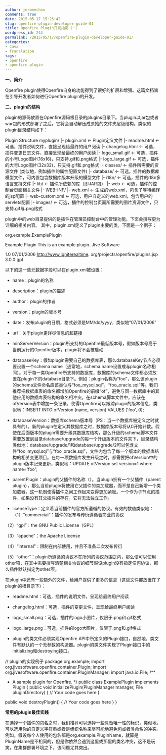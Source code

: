 ```yaml
---
author: jeromechan
comments: true
date: 2015-05-17 15:26:42
slug: openfire-plugin-developer-guide-01
title: Openfire Plugin开发指南（一）
wordpress_id: 244
permalink: /2015/05/17/openfire-plugin-developer-guide-01/
categories:
- Java
- Translation
tags:
- openfire
- openfire plugin
---
```


**一、简介**

Openfire plugin使得Openfire自身的功能得到了很好的扩展和增强。这篇文档旨在引导开发者如何进行Openfire plugin的开发。

**二、plugin的结构**

plugin的源码放置在Openfire源码根目录的plugins目录下。当plugin以jar包或者war包的形式部署了之后，它将会自动解压成原始的文件夹层级结构，类似的plugin目录结构如下：

Plugin Structure
myplugin/
|- plugin.xml <- Plugin定义文件
|- readme.html <- 可选，插件说明文件，直接呈现给最终的用户阅读
|- changelog.html <- 可选，插件变更日志文件，直接呈现给最终的用户阅读
|- logo_small.gif <- 可选，插件的小号Logo图片(16x16)，只支持.gif和.png格式
|- logo_large.gif <- 可选，插件的大号Logo图片(32x32)，只支持.gif和.png格式
|- classes/ <- 插件所需要的资源文件 (类似地，例如插件的属性配置文件)
|- database/ <- 可选，插件的数据库模型文件，可内置包含数据库版本升级的模型文件
|- i18n/ <- 可选，插件的i18n多语言支持文件
|- lib/ <- 插件所依赖的库（即JAR包）
|- web <- 可选，插件的控制台页面相关文件
|- WEB-INF/
|- web.xml <- 生成的web.xml，包含了等待编译的jsp配置
|- web-custom.xml <- 可选，用户自定义的web.xml，包含用户的servlets配置
|- images/ <- 可选，插件的控制台页面所需要的图片资源文件，只支持.gif与.png格式

plugin中的web目录提供的是插件在管理员控制台中的管理功能，下面会撰写更为详细的相关内容。 其中，plugin.xml定义了plugin主要的类，下面是一个例子：<!-- more -->

<!-- Sample plugin.xml -->
<?xml version="1.0" encoding="UTF-8"?>
<plugin>
<!-- Main plugin class -->
<class>org.example.ExamplePlugin</class>

<!-- Plugin meta-data -->
<name>Example Plugin</name>
<description>This is an example plugin.</description>
<author>Jive Software</author>

<version>1.0</version>
<date>07/01/2006</date>
<url>http://www.igniterealtime. org/projects/openfire/plugins.jsp</url>
<minServerVersion>3.0.0</minServerVersion>
<licenseType>gpl</licenseType>

<!-- Admin console entries -->
<adminconsole>
<!-- More on this below -->
</adminconsole>
</plugin>

以下的这一些元数据字段可以在plugin.xml被设置：



	
  * name：plugin的名称

	
  * description：plugin的描述

	
  * author：plugin的作者

	
  * version：plugin的版本号

	
  * date：发布plugin的日期，格式必须是MM/dd/yyyy，类似地“07/01/2006”

	
  * url：关于plugin更详尽信息的超链接

	
  * minServerVersion：plugin所支持的Openfire最低版本号，假如版本号高于当前运行的Openfire版本，plugin将不会被启动

	
  * databaseKey：假如plugin需要自己的数据库表，那么databaseKey节点必须要设置一个schema name（通常地，schema name设置成与plugin名称相同）。对于每一类Openfire所支持的数据库，数据库的schema文件都必须放置在plugin下的database目录下。例如：plugin名称为“foo”，那么该plugin的schema文件命名应该类似与“foo_mysql.sql”，“foo_oracle.sql”等。我们推荐把数据库表的命名都增加Openfire的前缀“of”，避免与同一数据库中的其他应用的数据库表结构的命名相冲突。在schema脚本文件中，应该在ofVersion表中增加一条记录，使得Openfire可以跟踪plugin的版本信息，类似地：INSERT INTO ofVersion (name, version) VALUES ('foo', 0);

	
  * databaseVersion：数据库schema版本号（PS：当一个数据库被定义之时就具有的）。新的plugin在定义其数据库之时，数据库版本号将从0开始计数。假使在后面版本的plugin需要升级其数据库结构，那么升级的schema脚本文件需要放置到目录database/upgrade的每一个升级版本的文件夹下，目录结构类似地：database/upgrade/1和database/upgrade/2可以包含文件“foo_mysql.sql”与“foo_oracle.sql”，文件内包含了每一个版本的数据库结构的相关变更项目。在每一项数据库发生升级之时，都需要把ofVersion中的plugin版本记录更新，类似地：UPDATE ofVersion set version=1 where name='foo';

	
  * parentPlugin：plugin的父插件的名称（）。当plugin拥有一个父插件（parent plugin），那么当前plugin将使用它父插件的类加载器，而不是自己新增一个类加载器。这一机制使得插件之间工作起来变得更加紧密。一个作为子节点的插件，如果没有其父插件的存在，它将无法独立工作。

	
  * licenseType：定义着当前插件的官方所遵循的协议。有效的数值类似地：（1）“commercial”：插件的发布与传衍遵循着商业的协议

（2）“gpl”：the GNU Public License（GPL）

（3）“apache”：the Apache License

（4）“internal”：限制在内部使用，并且不准备二次发布传衍

（5）“other”：plugin所遵循的协议不在所列的协议范围之内，那么便可以使用other项，在其中需要撰写清楚相关协议的细节假设plugin没有指定任何协议，那么插件默认指定为other项。

在plugin中还有一些额外的文件，给用户提供了更多的信息（这些文件都放置在了plugin的根目录下）：

	
  * readme.html：可选，插件的说明文件，呈现给最终用户阅读

	
  * changelog.html：可选，插件的变更文件，呈现给最终用户阅读

	
  * logo_small.png：可选，插件的logo小图片，仅限于.png和.gif格式

	
  * logo_large.png：可选，插件的logo大图片，仅限于.png和.gif格式

	
  * plugin的类文件必须实现Openfire API中所定义的Plugin接口，自然地，类文件有默认的一个无参数的构造器。plugin的类文件实现了Plugin接口中的initializing和destroying接口。


// plugin的实现例子
package org.example;
import org.jivesoftware.openfire.container.Plugin;
import org.jivesoftware.openfire.container.PluginManager;
import java.io.File;
/**
* A sample plugin for Openfire.
*/
public class ExamplePlugin implements Plugin {
public void initializePlugin(PluginManager manager, File pluginDirectory) {
// Your code goes here
}

public void destroyPlugin() {
// Your code goes here
}
}

**常用的plugin最佳实践**

在选择一个插件的包名之时，我们推荐可以选择一些具备唯一性的标识，类似地，可以选用你的自定义字符串或者是组织名称来尽可能地避免包或者类命名的冲突。例如，假设每个人使用的包名都是org.example.PluginName，就算是PluginName是不相同的，但是你依然会遇到这里或那里的类名冲突，这不是玩笑，在集群部署环境之下，该问题尤其突出。






